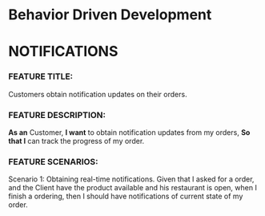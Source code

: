 # Behavior Driven Development

# NOTIFICATIONS

### FEATURE TITLE:

Customers obtain notification updates on their orders.

### FEATURE DESCRIPTION:

**As an** Customer,
**I want** to obtain notification updates from my orders,
**So that I** can track the progress of my order.

### FEATURE SCENARIOS:

Scenario 1: Obtaining real-time notifications.
Given that I asked for a order,
and the Client have the product available and his restaurant is open,
when I finish a ordering,
then I should have notifications of current state of my order.
